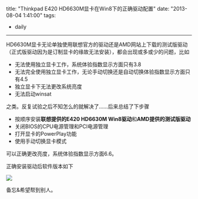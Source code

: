 title: "Thinkpad E420 HD6630M显卡在Win8下的正确驱动配置"
date: "2013-08-04 1:41:00"
tags:
- daily
---
HD6630M显卡无论单独使用联想官方的驱动还是AMD网站上下载的测试版驱动（正式版驱动因为是订制显卡的缘故无法安装），都会出现或多或少的问题，比如

* 无法使用独立显卡工作，系统体验指数显示方面只有3.8 
* 无法完全使用独立显卡工作，无论手动切换还是自动切换体验指数显示方面只有4.5 
* 独立显卡下无法更改系统亮度
* 无法启动winsat 

之类。反复试验之后不知怎么的就解决了……后来总结了下步骤

* 按顺序安装**联想提供的E420 HD6630M Win8驱动**和**AMD提供的测试版驱动** 
* 关闭BIOS的CPU电源管理和PCI电源管理 
* 打开显卡的PowerPlay功能
* 使用手动切换显卡模式

可以正确更改亮度，系统体验指数显示方面6.6。

正确安装驱动后软件版本如下

![](/assets/0019-01.png)

备忘&希望帮到别人。